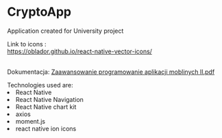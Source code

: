 # CryptoApp
Application created for University project


Link to icons : <br/>
https://oblador.github.io/react-native-vector-icons/ <br/> <br/>

Dokumentacja:
[Zaawansowanie programowanie aplikacji moblinych II.pdf](https://github.com/kuborek2/CryptoApp/files/8543621/Zaawansowanie.programowanie.aplikacji.moblinych.II.pdf)

<lu>
  Technologies used are:
  <li> React Native </li>
  <li> React Native Navigation </li>
  <li> React Native chart kit </li>
  <li> axios </li>
  <li> moment.js </li>
  <li> react native ion icons </li>
</lu>

